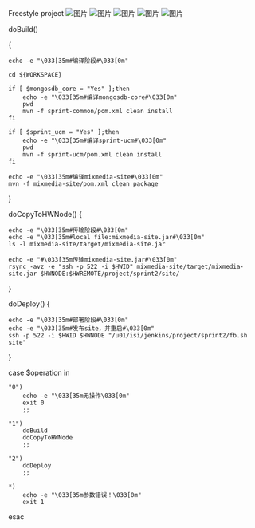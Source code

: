 Freestyle project
![图片](https://user-images.githubusercontent.com/58168483/130224366-9dd26387-bd40-4221-833f-84395d80a098.png)
![图片](https://user-images.githubusercontent.com/58168483/130224550-acb760ff-e0ef-4e52-a61b-70a87fddd237.png)
![图片](https://user-images.githubusercontent.com/58168483/130224595-d015c9e0-d1cf-4e2a-81e5-deba8d72f204.png)
![图片](https://user-images.githubusercontent.com/58168483/130224638-a05a5d9c-00dc-48e6-8ee8-f6d22baf13fc.png)
![图片](https://user-images.githubusercontent.com/58168483/130224762-20b62880-ca53-4bbf-9305-dae9e57bdc2c.png)


doBuild()

{  

	echo -e "\033[35m#编译阶段#\033[0m"

	cd ${WORKSPACE}

	if [ $mongosdb_core = "Yes" ];then
		echo -e "\033[35m#编译mongosdb-core#\033[0m"
    	pwd
		mvn -f sprint-common/pom.xml clean install
	fi

	if [ $sprint_ucm = "Yes" ];then
		echo -e "\033[35m#编译sprint-ucm#\033[0m"
    	pwd
		mvn -f sprint-ucm/pom.xml clean install
	fi
	
    echo -e "\033[35m#编译mixmedia-site#\033[0m"
    mvn -f mixmedia-site/pom.xml clean package
}

doCopyToHWNode()
{


	echo -e "\033[35m#传输阶段#\033[0m"
    echo -e "\033[35m#local file:mixmedia-site.jar#\033[0m"
    ls -l mixmedia-site/target/mixmedia-site.jar
    
    echo -e "#\033[35m传输mixmedia-site.jar#\033[0m"  
    rsync -avz -e "ssh -p 522 -i $HWID" mixmedia-site/target/mixmedia-site.jar $HWNODE:$HWREMOTE/project/sprint2/site/


}

doDeploy()
{


	echo -e "\033[35m#部署阶段#\033[0m"
    echo -e "\033[35m#发布site，并重启#\033[0m"
    ssh -p 522 -i $HWID $HWNODE "/u01/isi/jenkins/project/sprint2/fb.sh site"	


}


case $operation in


	"0")
    	echo -e "\033[35m无操作\033[0m"
        exit 0
        ;;
    
    "1")
    	doBuild
        doCopyToHWNode
    	;;
    
    "2")
    	doDeploy
    	;;

	*)
        echo -e "\033[35m参数错误！\033[0m"
        exit 1

esac

